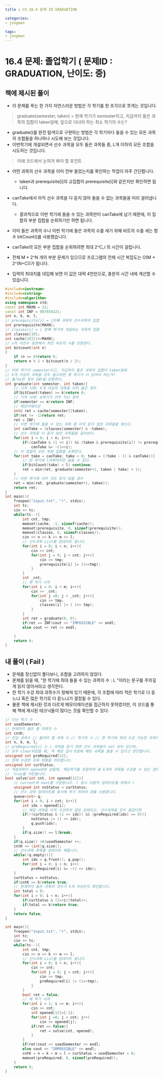 ```yaml
---
title : Ch.16.4 문제 ID GRADUATION

categories:
- jongman

tags:
- jongman
---
```


# 16.4 문제: 졸업학기 ( 문제ID : GRADUATION, 난이도: 중)
[algo]: <https://algospot.com/judge/problem/read/GRADUATION>


## 책에 제시된 풀이

- 이 문제를 푸는 한 가지 자연스러운 방법은 각 학기를 한 조각으로 쪼개는 것입니다.
> graduate(semester, taken) = 현재 학기가 semester이고, 지금까지 들은 과목의 집합이 taken일때,
> 앞으로 다녀야 하는 최소 학기의 수는?


- graduate()를 완전 탐색으로 구현하는 방법은 각 학기마다 들을 수 있는 모든 과목의 조합들을 하나하나
  시도해 보는 것입니다.
- 이번학기에 개설되면서 선수 과목을 모두 들은 과목들 중, L개 이하의 모든 조합을 시도하는 것입니다.

> 아래 코드에서 눈여겨 봐야 할 포인트
- 어떤 과목의 선수 과목을 이미 전부 들었는지를 확인하는 작업이 아주 간단합니다.
    - taken과 prerequisite[i]의 교집합이 prerequisite[i]와 같은지만 확인하면 됩니다.
- canTake에서 아직 선수 과목을 다 듣지 않아 들을 수 없는 과목들을 미리 걸러냅니다.
    - 결과적으로 이번 학기에 들을 수 있는 과목만이 canTake에 남기 때문에, 이 집합의 부분 집합을
      순회하기만 하면 됩니다.
- 이미 들은 과목의 수나 이번 학기에 들은 과목의 수를 세기 위해 비트의 수를 세는 함수 bitCount()를
  사용했습니다.


- canTake의 모든 부분 집합을 순회하려면 최대 2^C_i 의 시간이 걸립니다.
- 전체 M * 2^N 개의 부분 문제가 있으므로 프로그램의 전체 시간 복잡도는 O(M * 2^(N+C))가 됩니다.
- 입력의 최대치를 대입해 보면 이 값은 대략 4천만으로, 충분히 시간 내에 계산할 수 있습니다.


```cpp
#include<iostream>
#include<cstring>
#include<algorithm>
using namespace std;
const int MAXN = 12;
const int INF = 987654321;
int n, k, m, l;
// prerequisite[i] = i번쨰 과목의 선수과목의 집합
int prerequisite[MAXN];
// classes[i] = i 번째 학기에 개설되는 과목의 집합
int classes[10];
int cache[10][1<<MAXN];
// n의 이진수 표현에서 켜진 비트의 수를 반환한다.
int bitcount(int n)
{
    if (n == 0)return 0;
    return n % 2 + bitcount(n / 2);
}
// 이번 학기가 semester이고, 지금까지 들은 과목의 집합이 taken일때
// k개 이상의 과목을 모두 들으려면 몇 학기가 더 있어야 하는가?
// 불가능한 경우 INF를 반환한다.
int graduate(int semester, int taken){
    // 기저 사례: k개 이상의 과목을 이미 들은 경우
    if(bitCount(taken) >= k)return 0;
    // 기저 사례: m학기가 전부 지난 경우
    if(semester == m)return INF;
    // 메모이제이션
    int& ret = cache[semester][taken];
    if(ret != -1)return ret;
    ret = INF;
    // 이번 학기에 들을 수 있는 과목 중 아직 듣지 않은 과목들을 찾는다.
    int canTake = (classes[semester] & ~taken);
    // 선수 과목을 다 듣지 않은 과목들을 걸러낸다.
    for(int i = 0; i < n; i++)
        if((canTake & (1 << i)) && (taken & prerequisite[i]) != prerequisite[i])
            canTake &= ~(1<<i);
    // 이 집합의 모든 부분 집합을 순회한다.
    for(int take = canTake; take > 0; take = ((take - 1) & canTake)){
        // 한 학기에 l과목까지만 들을 수 있다.
        if(bitCount(take) > l) continue;
        ret = min(ret, graduate(semester+1, taken | take) + 1);
    }
    // 이번 학기에 아무 것도 듣지 않을 경우
    ret = min(ret, graduate(semester+1, taken));
    return ret;
}
int main(){
    freopen("input.txt", "r", stdin);
    int tc;
    cin >> tc;
    while(tc--){
        int cnt, tmp;
        memset(cache, -1, sizeof(cache));
        memset(prerequisite, 0, sizeof(prerequisite));
        memset(classes, 0, sizeof(classes));
        cin >> n >> k >> m >> l;
        // 선수과목 List를 업데이트 합니다.
        for(int i = 0; i < n; i++){
            cin >> cnt;
            for(int j = 0; j < cnt; j++){
                cin >> tmp;
                prerequisite[i] |= (1<<tmp);
            }
        }
        int _cnt;
        // 매 학기 시작
        for(int i = 0; i < m; i++){
            cin >> _cnt;
            for(int j =0; j < _cnt; j++){
                cin >> tmp;
                classes[i] |= ( 1<< tmp);
            }
        }
        int ret = graduate(0, 0);
        if(ret == INF)cout << "IMPOSSIBLE" << endl;
        else cout << ret << endl;

    }
    return 0;
}

```

## 내 풀이 ( Fail )
- 문제를 정신없이 풀다보니, 조합을 고려하지 않았다.
- 문제를 읽을 때, "한 학기에 최대 들을 수 있는 과목의 수 : L "이라는 문구를 주의깊게 읽지 않아서라고
  생각한다.
- 한 학기 수강 최대 과목수가 정해져 있기 때문에, 각 조합에 따라 적은 학기로 다 듣느냐 혹은 많은
  학기로 다 듣느냐가 결정될 수 있다.
- 물론 책에 제시된 것과 다르게 메모이제이션을 접근하지 못하였지만, 이 코드를 통해 책에 제시된
  테크닉들이 많다는 것을 확인할 수 있다.

```cpp
// 다닌 학기 수
int usedSemester;
// 현재까지 들은 총 과목의 수
int cntK;
// 전공 과목수 // 들어야 할 과목 수 // 학기의 수 // 한 학기에 최대 수강 가능한 과목의 수
int n, k, m, l;
// preRequired[i] 는 i 과목을 듣기 위한 선수 과목들이 set 되어 있으며,
// 모두 clear되었을 때, 즉 해당 값이 0일때 해당 과목을 들을 수 있다고 판단합니다.
unsigned int preRequired[12];
// 현재 수강한 과목 현황을 의미합니다.
unsigned int curStatus;
// 개설과목이 opened와 같을때, 해당학기를 포함하여 총 k개의 과목을 수강할 수 있는 경우
//  true를 리턴합니다.
bool solve(int cnt, int opened[12]){
    // current와 next를 구분합니다. ( 동시 다발적 업데이트를 위해서 )
    unsigned int nxStatus = curStatus;
    // 선수 과목 업데이트를 동시에 하기 위하여 큐를 사용합니다.
    queue<int> q;
    for(int i = 0; i < cnt; i++){
        int idx = opened[i];
        // 해당 과목을 아직 수강하지 않은 상태이고, 선수과목을 모두 들었다면
        if(!(curStatus & (1 << idx)) && (preRequired[idx] == 0)){
            nxStatus |= (1 << idx);
            q.push(idx);
        }
        if(q.size() == l)break;
    }
    if(q.size() >0)usedSemester ++;
    cntK += (int)q.size();
    // 선수과목 목록을 업데이트 해줍니다.
    while(!q.empty()){
        int idx = q.front(); q.pop();
        for(int i = 0; i < n; i++)
            preRequired[i] &= ~(1 << idx);
    }
    curStatus = nxStatus;
    if(cntK >= k)return true;
    // 현재까지 들은 과목의 갯수가 k개 이상인지 확인합니다.
    int total = 0;
    for(int i = 0; i < n; i++){
        if(curStatus & (1<<i))total++;
        if(total == k)return true;
    }
    return false;
}

int main(){
    freopen("input.txt", "r", stdin);
    int tc;
    cin >> tc;
    while(tc--){
        int cnt, tmp;
        cin >> n >> k >> m >> l;
        // 선수과목 List를 업데이트 합니다.
        for(int i = 0; i < n; i++){
            cin >> cnt;
            for(int j = 0; j < cnt; j++){
                cin >> tmp;
                preRequired[i] |= (1<<tmp);
            }
        }
        bool ret = false;
        // 매 학기 시작
        for(int i = 1; i <= m; i++){
            cin >> cnt;
            int opened[12]={-1};
            for(int j =0; j < cnt; j++)
                cin >> opened[j];
            if(ret == false){
                ret = solve(cnt, opened);
            }
        }
        if(ret)cout << usedSemester << endl;
        else cout << "IMPOSSIBLE" << endl;
        cntK = n = k = m = l = curStatus = usedSemester = 0;
        memset(preRequired, 0, sizeof(preRequired));
    }
    return 0;
}

```
